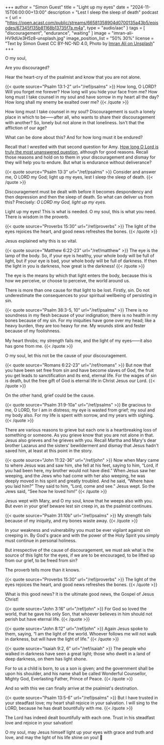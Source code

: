 +++
author = "Simon Guest"
title = "Light up my eyes"
date = "2024-11-15T06:00:00+13:00"
description = "Lest I sleep the sleep of death"
podcast = { url = "https://open.acast.com/public/streams/66581358904d0700135a43b5/episodes/67345f135b81168b13735f7a.m4a", type = "audio/aac" }
tags = [ "discouragement", "endurance", "waiting" ]
image = "imran-ali-HV9dUe3H5z8-unsplash.jpg"
image_position_list = "50% 30%"
license = "Text by Simon Guest CC BY-NC-ND 4.0, Photo by [Imran Ali on Unsplash](https://unsplash.com/photos/human-eye-HV9dUe3H5z8)"
+++

O my soul,

Are you discouraged?

Hear the heart-cry of the psalmist and know that you are not alone.

{{< quote source="Psalm 13:1-2" url="/ref/psalms" >}}
How long, O LORD? Will you forget me forever? How long will you hide your face from me? How long must I take counsel in my soul and have sorrow in my heart all the day? How long shall my enemy be exalted over me?
{{< /quote >}}

How long must I take counsel in my soul? Discouragement is such a lonely place in which to be⸺after all, who wants to share their discouragement with another? So, lonely but not alone in that loneliness. Isn't that the affliction of our age?

What can be done about this? And for how long must it be endured?

Recall that I wrestled with that second question for Amy. [How long O Lord is truly the most unanswered question](https://letterstoamy.org/how-long-o-lord/), although for good reasons. Recall those reasons and hold on to them in your discouragement and dismay for they will help you to endure. But what is endurance without deliverance?

{{< quote source="Psalm 13:3" url="/ref/psalms" >}}
Consider and answer me, O LORD my God; light up my eyes, lest I sleep the sleep of death.
{{< /quote >}}

Discouragement must be dealt with before it becomes despondency and then depression and then the sleep of death. So what can deliver us from this? Precisely: _O LORD my God, light up my eyes._

Light up my eyes! This is what is needed. O my soul, this is what you need. There is wisdom in the proverb.

{{< quote source="Proverbs 15:30" url="/ref/proverbs" >}}
The light of the eyes rejoices the heart, and good news refreshes the bones.
{{< /quote >}}

Jesus explained why this is so vital.

{{< quote source="Matthew 6:22-23" url="/ref/matthew" >}}
The eye is the lamp of the body. So, if your eye is healthy, your whole body will be full of light, but if your eye is bad, your whole body will be full of darkness. If then the light in you is darkness, how great is the darkness!
{{< /quote >}}

The eye is the means by which that light enters the body, because this is how we perceive, or choose to perceive, the world around us.

There is more than one cause for that light to be lost. Firstly, sin. Do not underestimate the consequences to your spiritual wellbeing of persisting in sin.

{{< quote source="Psalm 38:3-5, 10" url="/ref/psalms" >}}
There is no soundness in my flesh because of your indignation; there is no health in my bones because of my sin. For my iniquities have gone over my head; like a heavy burden, they are too heavy for me. My wounds stink and fester because of my foolishness.

My heart throbs; my strength fails me, and the light of my eyes⸺it also has gone from me.
{{< /quote >}}

O my soul, let this not be the cause of your discouragement.

{{< quote source="Romans 6:22-23" url="/ref/romans" >}}
But now that you have been set free from sin and have become slaves of God, the fruit you get leads to sanctification and its end, eternal life. For the wages of sin is death, but the free gift of God is eternal life in Christ Jesus our Lord.
{{< /quote >}}

On the other hand, grief could be the cause.

{{< quote source="Psalm 31:9-10a" url="/ref/psalms" >}}
Be gracious to me, O LORD, for I am in distress;
my eye is wasted from grief; my soul and my body also. For my life is spent with sorrow, and my years with sighing.
{{< /quote >}}

There are various reasons to grieve but each one is a heartbreaking loss of something or someone. As you grieve know that you are not alone in that. Jesus also grieves and he grieves with you. Recall Martha and Mary's dear brother Lazarus and the sisters' bewilderment and dismay that Jesus hadn't saved him, at least at this point in the story.

{{< quote source="John 11:32-36" url="/ref/john" >}}
Now when Mary came to where Jesus was and saw him, she fell at his feet, saying to him, “Lord, if you had been here, my brother would not have died.” When Jesus saw her weeping, and the Jews who had come with her also weeping, he was deeply moved in his spirit and greatly troubled. And he said, “Where have you laid him?” They said to him, “Lord, come and see.” Jesus wept. So the Jews said, “See how he loved him!”
{{< /quote >}}

Jesus wept with Mary, and O my soul, know that he weeps also with you. But even in your grief beware lest sin creep in, as the psalmist continues.

{{< quote source="Psalm 31:10b" url="/ref/psalms" >}}
My strength fails because of my iniquity, and my bones waste away.
{{< /quote >}}

In your weakness and vulnerability you must be ever vigilant against sin creeping in. By God's grace and with the power of the Holy Spirit you simply must continue in personal holiness.

But irrespective of the cause of discouragement, we must ask what is the source of this light for the eyes, if we are to be encouraged, to be lifted up from our grief, to be freed from sin?

The proverb tells more than it knows.

{{< quote source="Proverbs 15:30" url="/ref/proverbs" >}}
The light of the eyes rejoices the heart, and good news refreshes the bones.
{{< /quote >}}

What is this good news? It is the ultimate good news, the Gospel of Jesus Christ!

{{< quote source="John 3:16" url="/ref/john" >}}
For God so loved the world, that he gave his only Son, that whoever believes in him should not perish but have eternal life.
{{< /quote >}}

{{< quote source="John 8:12" url="/ref/john" >}}
Again Jesus spoke to them, saying, “I am the light of the world. Whoever follows me will not walk in darkness, but will have the light of life.”
{{< /quote >}}

{{< quote source="Isaiah 9:2, 6" url="/ref/isaiah" >}}
The people who walked in darkness have seen a great light; those who dwelt in a land of deep darkness, on them has light shone.

For to us a child is born, to us a son is given; and the government shall be upon his shoulder, and his name shall be called Wonderful Counsellor, Mighty God, Everlasting Father, Prince of Peace.
{{< /quote >}}

And so with this we can finally arrive at the psalmist's destination.

{{< quote source="Psalm 13:5-6" url="/ref/psalms" >}}
But I have trusted in your steadfast love; my heart shall rejoice in your salvation. I will sing to the LORD, because he has dealt bountifully with me.
{{< /quote >}}

The Lord has indeed dealt bountifully with each one. Trust in his steadfast love and rejoice in your salvation!

O my soul, may Jesus himself light up your eyes with grace and truth and love, and may the light of his life shine on you! 🙏
